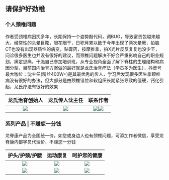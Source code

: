 ## 请保护好劲椎

### 个人颈椎问题

作者受颈椎病困扰多年，长期保持一个姿势敲代码，调BUG，导致富贵包越来越大，经常性的头晕目眩，眼花眼干，日积月累以致于今年出现了两次晕厥，拍脑CT也没有出现器质性的病变，贴膏药，按摩推拿，拍X光片反反复复也没少干，问诊很多医生也并没有很好的建议，而颈椎问题解决不好会严重影响自己的职业规划，痛定思痛，干脆自己参加培训班，从专业视角全面了解下脊柱的生理结构和病因分型，目前国内治脊方案做的最好就是龙氏治脊疗法（学员多为医生），抖音号最大咖位：沈主任(粉丝400W+)是其最优秀的传人，学习后发现很多医生拿颈椎病没有很好的办法，但大部分是由颈椎错位和软组织长期紧张导致的僵硬，钙化引起，龙氏疗法有很好的效果

|龙氏治脊创始人|龙氏传人沈主任|联系作者|
|:-:|:-:|:-:|
|![](https://weharmonyos.oss-cn-hangzhou.aliyuncs.com/resources/龙脊康/long.jpg)|![](https://weharmonyos.oss-cn-hangzhou.aliyuncs.com/resources/龙脊康/shen.jpg)|![](https://weharmonyos.oss-cn-hangzhou.aliyuncs.com/resources/龙脊康/youxiu1.jpg)![](https://weharmonyos.oss-cn-hangzhou.aliyuncs.com/resources/common/zzwx.png)|

### 系列产品 | 不赚您一分钱
龙脊康产品为全国统一价，如您或身边人也有颈椎问题，可添加作者微信，享受龙脊康内部学员代理价，不赚您一分钱

|护头/护颈/护腰|运动康复|呵护您的健康|
|:-:|:-:|:-:|
|![](https://weharmonyos.oss-cn-hangzhou.aliyuncs.com/resources/龙脊康/3.jpg)|![](https://weharmonyos.oss-cn-hangzhou.aliyuncs.com/resources/龙脊康/1.jpg)|![](https://weharmonyos.oss-cn-hangzhou.aliyuncs.com/resources/龙脊康/5.jpg)|
|![](https://weharmonyos.oss-cn-hangzhou.aliyuncs.com/resources/龙脊康/7.jpg)|![](https://weharmonyos.oss-cn-hangzhou.aliyuncs.com/resources/龙脊康/2.jpg)|![](https://weharmonyos.oss-cn-hangzhou.aliyuncs.com/resources/龙脊康/shop.jpg)|




